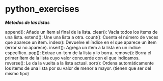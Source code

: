 # python_exercises

***Métodos de las listas***

append(): Añade un ítem al final de la lista.
clear(): Vacía todos los ítems de una lista.
extend(): Une una lista a otra.
count(): Cuenta el número de veces que aparece un ítem.
index(): Devuelve el índice en el que aparece un ítem (error si no aparece).
insert(): Agrega un ítem a la lista en un índice específico.
pop(): Extrae un ítem de la lista y lo borra.
remove(): Borra el primer ítem de la lista cuyo valor concuerde con el que indicamos.
reverse(): Le da la vuelta a la lista actual.
sort(): Ordena automáticamente los ítems de una lista por su valor de menor a mayor. (tienen que ser del mismo tipo)